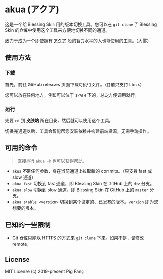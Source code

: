 # akua (アクア)

这是一个给 Blessing Skin 用的版本切换工具。您可以在 `git clone` 了 Blessing Skin 的仓库中使用这个工具来方便地切换不同的通道。

致力于成为一个即使拥有 [アクア](https://zh.moegirl.org/%E9%98%BF%E5%BA%93%E5%A8%85(%E4%B8%BA%E7%BE%8E%E5%A5%BD%E7%9A%84%E4%B8%96%E7%95%8C%E7%8C%AE%E4%B8%8A%E7%A5%9D%E7%A6%8F)#) 般的智力水平的人也能使用的工具。（大雾）

## 使用方法

### 下载

首先，前往 GitHub releases 页面下载可执行文件。（目前只支持 Linux）

您可以放在任何地方，例如可以位于 `$PATH` 下的，总之方便调用就行。

### 运行

先要 `cd` 到 **皮肤站** 所在目录，然后就可以使用这个工具。

切换完通道以后，工具会智能帮您安装依赖并构建前端资源，无需手动操作。

## 可用的命令

> 直接运行 `akua -h` 也可以获得帮助。

- `akua` 不带任何参数，将在当前通道上拉取新的 commits。（只支持 fast 或 slow 通道）
- `akua fast` 切换到 fast 通道，即 Blessing Skin 在 GitHub 上的 `dev` 分支。
- `akua slow` 切换到 slow 通道，即 Blessing Skin 在 GitHub 上的 `master` 分支。
- `akua stable <version>` 切换到某个稳定的、已发布的版本。`version` 即为您想要的版本。

## 已知的一些限制

- Git 仓库只能以 HTTPS 的方式来 `git clone` 下来。如果不是，请修改 remote。

## License

MIT License (c) 2019-present Pig Fang
